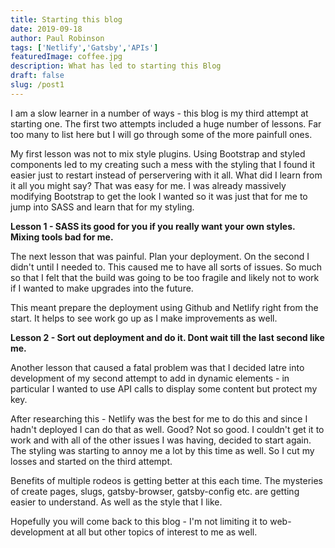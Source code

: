 ```yaml
---
title: Starting this blog
date: 2019-09-18
author: Paul Robinson
tags: ['Netlify','Gatsby','APIs']
featuredImage: coffee.jpg
description: What has led to starting this Blog
draft: false
slug: /post1
---
```

I am a slow learner in a number of ways - this blog is my third attempt at starting one. The first two attempts included a huge number of lessons. Far too many to list here but I will go through some of the more painfull ones.

My first lesson was not to mix style plugins. Using Bootstrap and styled components led to my creating such a mess with the styling that I found it easier just to restart instead of perservering with it all. What did I learn from it all you might say? That was easy for me. I was already massively modifying Bootstrap to get the look I wanted so it was just that for me to jump into SASS and learn that for my styling.

**Lesson 1 - SASS its good for you if you really want your own styles. Mixing tools bad for me.** 

The next lesson that was painful. Plan your deployment. On the second I didn't until I needed to. This caused me to have all sorts of issues. So much so that I felt that the build was going to be too fragile and likely not to work if I wanted to make upgrades into the future.

This meant prepare the deployment using Github and Netlify right from the start. It helps to see work go up as I make improvements as well.

**Lesson 2 - Sort out deployment and do it. Dont wait till the last second like me.**

Another lesson that caused a fatal problem was that I decided latre into development of my second attempt to add in dynamic elements - in particular I wanted to use API calls to display some content but protect my key. 

After researching this - Netlify was the best for me to do this and since I hadn't deployed I can do that as well. Good? Not so good. I couldn't get it to work and with all of the other issues I was having, decided to start again. The styling was starting to annoy me a lot by this time as well. So I cut my losses and started on the third attempt.

Benefits of multiple rodeos is getting better at this each time. The mysteries of create pages, slugs, gatsby-browser, gatsby-config etc. are getting easier to understand. As well as the style that I like.

Hopefully you will come back to this blog - I'm not limiting it to web-development at all but other topics of interest to me as well.
